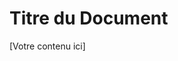 <!-- =============================================================================
Auteur        : Votre Pseudo
Créé le      : {{DATE_CREATION}}
Dernière modification : {{LAST_MODIFIED}}
Description   : [Ajouter une description du fichier ici]
============================================================================= -->

# Titre du Document

[Votre contenu ici]
